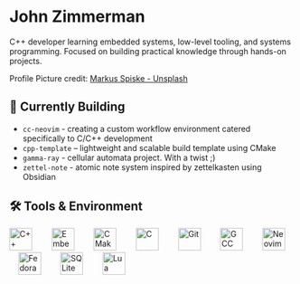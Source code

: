 # John Zimmerman

C++ developer learning embedded systems, low-level tooling, and systems programming. Focused on building practical knowledge through hands-on projects.

Profile Picture credit: <a href="https://unsplash.com/@markusspiske" target="_blank">Markus Spiske - Unsplash<a/>


## 🔧 Currently Building

* `cc-neovim` - creating a custom workflow environment catered specifically to C/C++ development
* `cpp-template` – lightweight and scalable build template using CMake
* `gamma-ray` - cellular automata project. With a twist ;)
* `zettel-note` - atomic note system inspired by zettelkasten using Obsidian


## 🛠️ Tools & Environment

<p align="left">
  <img src="https://cdn.jsdelivr.net/gh/devicons/devicon@latest/icons/cplusplus/cplusplus-original.svg" alt="C++" width="40" height="40" style="margin-right: 15px;" /> &nbsp &nbsp
  <img src="https://cdn.jsdelivr.net/gh/devicons/devicon@latest/icons/embeddedc/embeddedc-original-wordmark.svg" alt="Embedded C" width="40" height="40" style="margin-right: 15px;" /> &nbsp &nbsp
  <img src="https://cdn.jsdelivr.net/gh/devicons/devicon@latest/icons/cmake/cmake-original-wordmark.svg" alt="CMake" width="40" height="40" style="margin-right: 15px;" /> &nbsp &nbsp
  <img src="https://cdn.jsdelivr.net/gh/devicons/devicon@latest/icons/c/c-original.svg" alt="C" width="40" height="40" style="margin-right: 15px;" /> &nbsp &nbsp
  <img src="https://cdn.jsdelivr.net/gh/devicons/devicon@latest/icons/git/git-original.svg" alt="Git" width="40" height="40" style="margin-right: 15px;" /> &nbsp &nbsp
  <img src="https://cdn.jsdelivr.net/gh/devicons/devicon@latest/icons/gcc/gcc-original.svg" alt="GCC" width="40" height="40" style="margin-right: 15px;" /> &nbsp &nbsp
  <img src="https://cdn.jsdelivr.net/gh/devicons/devicon@latest/icons/neovim/neovim-original.svg" alt="Neovim" width="40" height="40" style="margin-right: 15px;" /> &nbsp &nbsp
  <img src="https://cdn.jsdelivr.net/gh/devicons/devicon@latest/icons/fedora/fedora-original.svg" alt="Fedora" width="40" height="40" style="margin-right: 15px;" /> &nbsp &nbsp
  <img src="https://cdn.jsdelivr.net/gh/devicons/devicon@latest/icons/sqlite/sqlite-original-wordmark.svg" alt="SQLite" width="40" height="40" style="margin-right: 15px;" /> &nbsp &nbsp
  <img src="https://cdn.jsdelivr.net/gh/devicons/devicon@latest/icons/lua/lua-original.svg" alt="Lua" width="40" height="40" />
</p>

